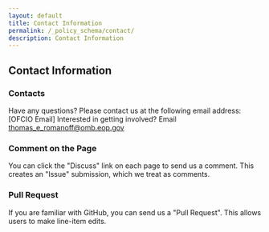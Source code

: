 ```yaml
---
layout: default
title: Contact Information
permalink: /_policy_schema/contact/
description: Contact Information
---
```

## Contact Information
### Contacts
Have any questions? Please contact us at the following email address:
[OFCIO Email]
Interested in getting involved?  Email thomas_e_romanoff@omb.eop.gov
### Comment on the Page
You can click the "Discuss" link on each page to send us a comment. This creates an "Issue" submission, which we treat as comments.
### Pull Request
If you are familiar with GitHub, you can send us a "Pull Request". This allows users to make line-item edits.
